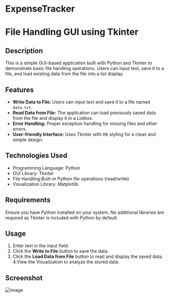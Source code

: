 # ExpenseTracker
# File Handling GUI using Tkinter

## Description
This is a simple GUI-based application built with Python and Tkinter to demonstrate basic file handling operations. Users can input text, save it to a file, and load existing data from the file into a list display.

## Features
- **Write Data to File:** Users can input text and save it to a file named `data.txt`.
- **Read Data from File:** The application can load previously saved data from the file and display it in a Listbox.
- **Error Handling:** Proper exception handling for missing files and other errors.
- **User-friendly Interface:** Uses Tkinter with ttk styling for a clean and simple design.

## Technologies Used
- Programming Language: Python
- GUI Library: Tkinter
- File Handling:Built-in Python file operations (read/write)
- Visualization Library: Matplotlib

## Requirements
Ensure you have Python installed on your system. No additional libraries are required as Tkinter is included with Python by default.


## Usage
1. Enter text in the input field.
2. Click the **Write to File** button to save the data.
3. Click the **Load Data from File** button to read and display the saved data.
4.View the Visualization to analyze the stored data.
## Screenshot
![image](https://github.com/user-attachments/assets/fdcf0b35-bb3f-4366-934e-15fa692491cf)


